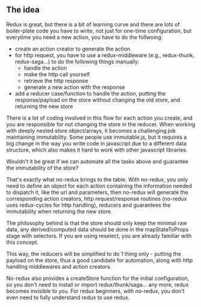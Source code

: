 ## The idea

Redux is great, but there is a bit of learning curve and there are lots of boiler-plate code you have to write, not just for one-time configuration, but everytime you need a new action, you have to do the follwoing:

* create an action creator to generate the action
* for http request, you have to use a redux-middleware (e.g., redux-thunk, redux-saga...) to do the following things manually:
  * handle the action
  * make the http call yourself
  * retrieve the http response
  * generate a new action with the response
* add a reducer case/function to handle the action, putting the response/payload on the store without changing the old store, and returning the new store

There is a lot of coding involved in this flow for each action you create, and you are responsible for not changing the store in the reducer. When working with deeply nested store object/arrays, it becomes a challenging job maintaining immutability. Some people use immutable.js, but it requires a big change in the way you write code in javascript due to a different data structure, which also makes it hard to work with other javascript libraries.

Wouldn't it be great if we can automate all the tasks above and guarantee the immutability of the store?

That's exactly what no-redux brings to the table. With no-redux, you only need to define an object for each action containing the information needed to dispatch it, like the url and parameters, then no-redux will generate the corresponding action creators, http request/response routines (no-redux uses redux-cycles for http handling), reducers and guarantees the immutability when returning the new store.

The philosophy behind is that the store should only keep the minimal raw data, any derived/computed data should be done in the mapStateToProps stage with selectors. If you are using reselect, you are already familiar with this concept.

This way, the reducers will be simplified to do 1 thing only - putting the payload on the store, thus a good candidate for automation, along with http handling middlewares and action creators.

No-redux also provides a createStore function for the initial configuration, so you don't need to install or import redux/thunk/saga... any more, redux becomes invisible to you. For redux beginners, with no-redux, you don't even need to fully understand redux to use redux.
